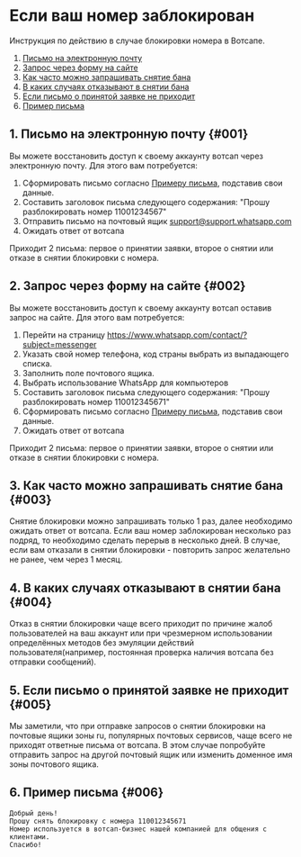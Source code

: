 # Если ваш номер заблокирован

Инструкция по действию в случае блокировки номера в Вотсапе.

1. [Письмо на электронную почту](#001)
2. [Запрос через форму на сайте](#002)
3. [Как часто можно запрашивать снятие бана](#003)
4. [В каких случаях отказывают в снятии бана](#004)
5. [Если письмо о принятой заявке не приходит](#005)
6. [Пример письма](#006)

## 1. Письмо на электронную почту {#001}
Вы можете восстановить доступ к своему аккаунту вотсап через электронную почту.
Для этого вам потребуется:

1. Сформировать письмо согласно [Примеру письма](#006), подставив свои данные.
2. Составить заголовок письма следующего содержания: "Прошу разблокировать номер 11001234567"
3. Отправить письмо на почтовый ящик support@support.whatsapp.com
4. Ожидать ответ от вотсапа 

Приходит 2 письма: первое о принятии заявки, второе о снятии или отказе в снятии блокировки с номера.

## 2. Запрос через форму на сайте {#002}
Вы можете восстановить доступ к своему аккаунту вотсап оставив запрос на сайте.
Для этого вам потребуется:

1. Перейти на страницу https://www.whatsapp.com/contact/?subject=messenger
2. Указать свой номер телефона, код страны выбрать из выпадающего списка.
3. Заполнить поле почтового ящика.
4. Выбрать использование WhatsApp для компьютеров
5. Составить заголовок письма следующего содержания: "Прошу разблокировать номер 110012345671"
6. Сформировать письмо согласно [Примеру письма](#006), подставив свои данные.
7. Ожидать ответ от вотсапа

Приходит 2 письма: первое о принятии заявки, второе о снятии или отказе в снятии блокировки с номера.

## 3. Как часто можно запрашивать снятие бана {#003}
Снятие блокировки можно запрашивать только 1 раз, далее необходимо ожидать ответ от вотсапа. Если ваш номер заблокирован несколько раз подряд, то необходимо сделать перерыв в несколько дней. 
В случае, если вам отказали в снятии блокировки - повторить запрос желательно не ранее, чем через 1 месяц.

## 4. В каких случаях отказывают в снятии бана {#004}
Отказ в снятии блокировки чаще всего приходит по причине жалоб пользователей на ваш аккаунт или при чрезмерном использовании  определённых методов без эмуляции действий пользователя(например, постоянная проверка наличия вотсапа без отправки сообщений).

## 5. Если письмо о принятой заявке не приходит {#005}
Мы заметили, что при отправке запросов о снятии блокировки на почтовые ящики зоны ru, популярных почтовых сервисов, чаще всего не приходят ответные письма от вотсапа. В этом случае попробуйте отправить запрос на другой почтовый ящик или изменить доменное имя зоны почтового ящика.

## 6. Пример письма {#006}
```
Добрый день!
Прошу снять блокировку с номера 110012345671
Номер используется в вотсап-бизнес нашей компанией для общения с клиентами.
Спасибо!
```